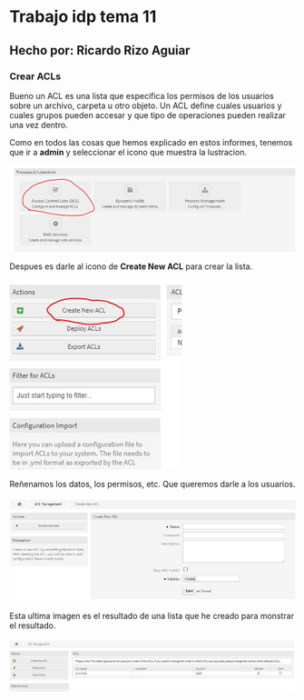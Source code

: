 # Trabajo idp tema 11
## Hecho por: Ricardo Rizo Aguiar  

### Crear ACLs

Bueno un ACL es una lista que especifica los permisos de los usuarios sobre un archivo, carpeta u otro objeto. Un ACL define cuales usuarios y cuales grupos pueden accesar y que tipo de operaciones pueden realizar una vez dentro.

Como en todos las cosas que hemos explicado en estos informes, tenemos que ir a **admin** y seleccionar el icono que muestra la lustracion.

![imagen0](imagenes/Captura20.JPG)

Despues es darle al icono de **Create New ACL** para crear la lista.

![imagen1](imagenes/captura21.JPG)

Reñenamos los datos, los permisos, etc. Que queremos darle a los usuarios.


![imagen2](imagenes/Captura22.JPG)

Esta ultima imagen es el resultado de una lista que he creado para monstrar el resultado.
 
![imagen3](imagenes/Captura24.JPG)
